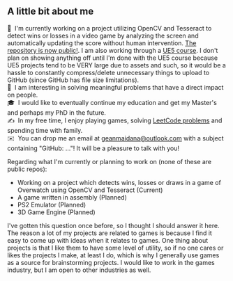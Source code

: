 ## A little bit about me

🌱 &nbsp;I'm currently working on a project utilizing OpenCV and Tesseract to detect wins or losses in a video game by analyzing the screen and automatically updating the score without human intervention. [The repository is now public!](https://github.com/gcmaidana/Visionwatch). I am also working through a [UE5 course](https://www.udemy.com/course/unreal-engine-5-the-ultimate-game-developer-course/?ranMID=39197&ranEAID=%2FjZHTpnCvx8&ranSiteID=_jZHTpnCvx8-iYftg8SgyHyKKfy6rmwnIQ&LSNPUBID=%2FjZHTpnCvx8&utm_source=aff-campaign&utm_medium=udemyads&couponCode=KEEPLEARNING). I don't plan on showing anything off until I'm done with the UE5 course because UE5 projects tend to be VERY large due to assets and such, so it would be a hassle to constantly compress/delete unnecessary things to upload to GitHub (since GitHub has file size limitations). \
👷  &nbsp;I am interesting in solving meaningful problems that have a direct impact on people. \
🎓 &nbsp;I would like to eventually continue my education and get my Master's and perhaps my PhD in the future.\
✍️ &nbsp;In my free time, I enjoy playing games, solving [LeetCode problems](https://github.com/gcmaidana/LeetCode-Solutions/tree/main) and spending time with family.\
✉️ &nbsp;You can drop me an email at geanmaidana@outlook.com with a subject containing "GitHub: ..."! It will be a pleasure to talk with you!

Regarding what I'm currently or planning to work on (none of these are public repos):
- Working on a project which detects wins, losses or draws in a game of Overwatch using OpenCV and Tesseract (Current)
- A game written in assembly (Planned)
- PS2 Emulator (Planned)
- 3D Game Engine (Planned)

I've gotten this question once before, so I thought I should answer it here. The reason a lot of my projects are related to games is because I find it easy to come up with ideas when it relates to games. One thing about projects is that I like them to have some level of utility, so if no one cares or likes the projects I make, at least I do, which is why I generally use games as a source for brainstorming projects. I would like to work in the games industry, but I am open to other industries as well.
